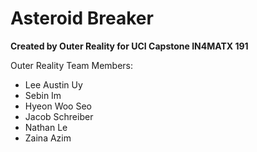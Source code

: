 # Asteroid Breaker
**Created by Outer Reality for UCI Capstone IN4MATX 191**

Outer Reality Team Members:
* Lee Austin Uy
* Sebin Im
* Hyeon Woo Seo
* Jacob Schreiber
* Nathan Le
* Zaina Azim

